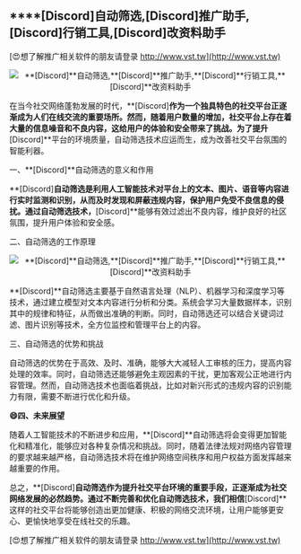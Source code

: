 ## ****[Discord]**自动筛选,**[Discord]**推广助手,**[Discord]**行销工具,**[Discord]**改资料助手**

[😍想了解推广相关软件的朋友请登录 http://www.vst.tw](http://www.vst.tw)

 <center><img src="https://vst.tw/MP4/tuiguang/png/6.png" alt="**[Discord]**自动筛选,**[Discord]**推广助手,**[Discord]**行销工具,**[Discord]**改资料助手"></center>

在当今社交网络蓬勃发展的时代，**[Discord]**作为一个独具特色的社交平台正逐渐成为人们在线交流的重要场所。然而，随着用户数量的增加，社交平台上存在着大量的信息噪音和不良内容，这给用户的体验和安全带来了挑战。为了提升**[Discord]**平台的环境质量，自动筛选技术应运而生，成为改善社交平台氛围的智能利器。

一、**[Discord]**自动筛选的意义和作用

**[Discord]**自动筛选是利用人工智能技术对平台上的文本、图片、语音等内容进行实时监测和识别，从而及时发现和屏蔽违规内容，保护用户免受不良信息的侵扰。通过自动筛选技术，**[Discord]**能够有效过滤出不良内容，维护良好的社区氛围，提升用户体验和安全感。

二、自动筛选的工作原理

 <center><img src="https://vst.tw/MP4/tuiguang/png/1.png" alt="**[Discord]**自动筛选,**[Discord]**推广助手,**[Discord]**行销工具,**[Discord]**改资料助手"></center>

**[Discord]**自动筛选主要基于自然语言处理（NLP）、机器学习和深度学习等技术，通过建立模型对文本内容进行分析和分类。系统会学习大量数据样本，识别其中的规律和特征，从而做出准确的判断。同时，自动筛选还可以结合关键词过滤、图片识别等技术，全方位监控和管理平台上的内容。

三、自动筛选的优势和挑战

自动筛选的优势在于高效、及时、准确，能够大大减轻人工审核的压力，提高内容处理的效率。同时，自动筛选还能够避免主观因素的干扰，更加客观公正地进行内容管理。然而，自动筛选技术也面临着挑战，比如对新兴形式的违规内容的识别能力有限，需要不断进行优化和升级。

**😄四、未来展望**

随着人工智能技术的不断进步和应用，**[Discord]**自动筛选将会变得更加智能化和精准化，能够应对各种复杂情况和挑战。同时，随着法律法规对网络内容管理的要求越来越严格，自动筛选技术将在维护网络空间秩序和用户权益方面发挥越来越重要的作用。

总之，**[Discord]**自动筛选作为提升社交平台环境的重要手段，正逐渐成为社交网络发展的必然趋势。通过不断完善和优化自动筛选技术，我们相信**[Discord]**这样的社交平台将能够创造出更加健康、积极的网络交流环境，让用户能够更安心、更愉快地享受在线社交的乐趣。

[😍想了解推广相关软件的朋友请登录 http://www.vst.tw](http://www.vst.tw)




